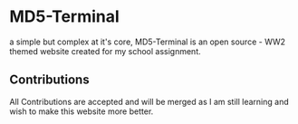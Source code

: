 # MD5-Terminal

a simple but complex at it's core, MD5-Terminal is an open source - WW2 themed website created for my school assignment. 

## Contributions

All Contributions are accepted and will be merged as I am still learning and wish to make this website more better. 
